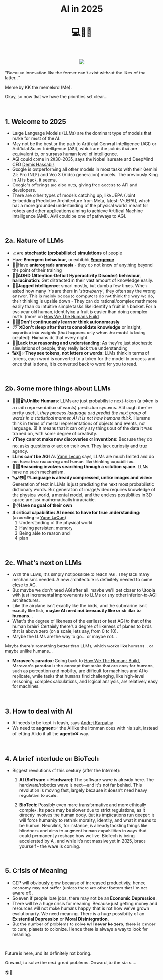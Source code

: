 <h1 align="center">AI in 2025</h1>
<h1 align="center">
  
  
  💻🤖🧠

<br>


<img src="https://github.com/user-attachments/assets/3cfece4e-a839-4580-94ac-33e5d8eb6a4f" style="max-height: 600px">

</h1>

"Because innovation like the former can't exist without the likes of the latter..."

Meme by KK the memelord (Me).

Okay, so now that we have the priorities set clear...



<br>

## 1. Welcome to 2025

* Large Language Models (LLMs) are the dominant type of models that make for most of the AI.
* May not be the best or the path to Artificial General Intelligence (AGI) or Artificial Super Intelligence (ASI),
which are the points that are equivalent to, or surpass human level of intelligence.
* AGI could come in 2030-2035, says the Nobel laureate and DeepMind CEO [Demis Hassabis](https://youtu.be/M2ZtBQI2-GY?si=KmuY7H9rb4SE6u1O).
* Google is outperforming all other models in most tasks with their Gemini 2.5 Pro (NLP) and Veo 3 (Video generation) models. The previously King in AI is back, it seems.
* Google's offerings are also nuts, giving free access to API and developers.
* There are other types of models catching up, like JEPA (Joint Embedding Predictive Architecture from Meta, latest: V-JEPA), which has a more grounded undertanding
of the physical world, meant for robots and other applications aiming to achieve  Artifical Machine Intelligence (AMI). AMI could be one of pathways to AGI.

<br>

## 2a. Nature of LLMs

* 📈Are **stochastic (probabilistic) simulations** of people
* Have **Emergent behaviour**, or exhibhit **[Emergence](https://karthikeshwar1.github.io/blog/2025/Emergence_and_Meaning)**
* 🧠😕Have **anterograde amnesia** - they do not know of anything beyond the point of their training
* 🧠🤯**ADHD (Attention-Deficit Hyperactivity Disorder) behaviour, hallucination**: Get distracted in their vast amount of knowledge easily.
* 🧠🤓**Jagged intelligence**: smart mostly, but dumb a few times. When asked how many '*r*'s are there in '_strawberry_', they often say the wrong answer.
This is mainly because computers do not think the way we do, their thinking is upside down - They can do rational/complex math more easily than do intuitive simple tasks
like identify a fruit in a basket. For a two year old human, identifying a fruit is easier than doing complex math. (more on [How We The Humans Build](https://karthikeshwar1.github.io/blog/2025/How_We_The_Humans_Build)
* 🏃‍♂️❌**Don't continuously learn or think autonomously**
* 😴❌**Don't sleep after that to consolidate knowledge** or insight, expertise into weights (that happens only when the model is being created): Humans do that every night.
* 🤔❌**Lack true reasoning and understanding**: As they're just stochastic simulations of people, they really lack true understanding
* 🔠❌🔢✅**They see tokens, not letters or words**: LLMs think in terms of tokens, each word is converted to a token for the model to process and once that is done, it is converted back to word for you to read.

<br>

## 2b. Some more things about LLMs

* 🧍‍♀️🤔🖥️🔤**Unlike Humans**: LLMs are just probabilistic next-token (a token is a math representation of words) prediction systems. Although they're pretty useful, _they process language and predict the next group of words in a statistical manner. A) It is not how humans think_. Humans think in terms of mental representations of objects and events, not language. B) It means that it can only say things out of the data it was trained on, with some degree of creativity.
* ❓**They cannot make new discoveries or inventions**: Because they do not asks questions or act on their own. They lack curiosity and true agency.
* **LLms can't be AGI** As [Yann Lecun](https://www.youtube.com/watch?v=qvNCVYkHKfg) says, LLMs are much limited and do not have true reasoning and human-like thinking capabilities.
* 🤔💭❌**Reasoning involves searching through a solution space**. LLMs have no such mechanism.
* 🔤✔️📷🎥⁉️**Language is already compressed, unlike images and video:** Generation of text in LLMs is just predicting the next most probabilistic dictionary words. But generation of image/video requires knowledge of the physical world, a mental model, and the endless possiblities in 3D space are just mathematically intractable.
* 🥅👎**Have no goal of their own**
* **4 critical capabilities AI needs to have for true understanding:** (according to [Yann LeCun](https://youtu.be/5t1vTLU7s40?si=__Nb3ojNHFSXHYyU))
    1. Understanding of the physical world
    2. Having persistent memory
    3. Being able to reason and 
    4. plan

<br>

## 2c. What's next on LLMs

* With the LLMs, it's simply not possible to reach AGI. They lack many mechanisms needed. A new architecture is definitely needed to come close to AGI.
* But maybe we don't need AGI after all, maybe we'll get closer to Utopia with just incremental improvements to LLMs or any other inferior-to-AGI architectures.
* Like the airplane isn't exactly like the birds, and the submarine isn't exactly like fish, **maybe AI need not be exactly like or similar to humans**...
* What's the degree of likeness of the earliest or best AGI to that of the human brain? Certainly there's a degree of likeness of planes to birds that is above zero (on a scale, lets say, from 0 to 10).
* Maybe the LLMs are the way to go... or maybe not...

Maybe there's something better than LLMs, which works like humans... or maybe unlike humans...

* **Moravec's paradox:** Going back to [How We The Humans Build](https://karthikeshwar1.github.io/blog/2025/How_We_The_Humans_Build), Moravec's paradox is the concept that tasks that are easy for humans, such as perception and mobility, are difficult for machines and AI to replicate, while tasks that humans find challenging, like high-level reasoning, complex calculations, and logical analysis, are relatively easy for machines.

<br>

## 3. How to deal with AI

* AI needs to be kept in leash, says [Andrej Karpathy](https://www.youtube.com/watch?v=LCEmiRjPEtQ)
* We need to **augment**✅ the AI like the Ironman does with his suit, instead of letting AI do it all the **agentic**❌ way.

<br>

## 4. A brief interlude on BioTech

* Biggest revolutions of this century (after the Internet):
  1. **AI (Software + Hardware)**: The software wave is already here.
     The hardware/robotics wave is next—and it's not far behind. This revolution is moving fast, largely because it doesn’t need heavy regulation to scale.
  
  3. **BioTech**: Possibly even more transformative and more ethically complex.
     Its pace may be slower due to strict regulations, as it directly involves the human body.
     But its implications run deeper: it will force humanity to rethink morality,
     identity, and what it means to be human. Neuralink, for instance, is already tackling things like blindness
     and aims to augment human capabilities in ways that could permanently reshape how we live.
     BioTech is being accelerated by AI, and while it’s not massive yet in 2025, brace yourself - the wave is coming.


<br>

## 5. Crisis of Meaning

* GDP will obviously grow because of increased productivity, hence economy may not suffer (unless there are other factors that I'm not aware of).
* So even if people lose jobs, there may not be an **Economic Depression**.
* There will be a huge crisis for meaning. Because just getting money and resources will not make humans happy, that is not how we've grown evolutionarily.
We need meaning. There is a huge possibility of an **Existential Depression** or **Moral Disintegration**.
* But the number of problems to solve **will never be zero**, there is cancer to cure, planets to colonize. Hence there is always a way to look for meaning.

<br>

Future is here, and its definitely not boring. 

Onward, to solve the next great problems. Onward, to the stars....

🌎🚀

<br>

